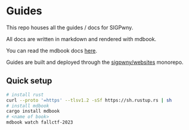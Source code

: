 # Guides

This repo houses all the guides / docs for SIGPwny.

All docs are written in markdown and rendered with mdbook.

You can read the mdbook docs [here](https://rust-lang.github.io/mdBook/).

Guides are built and deployed through the [sigpwny/websites](https://github.com/sigpwny/websites) monorepo.

## Quick setup

```bash
# install rust
curl --proto '=https' --tlsv1.2 -sSf https://sh.rustup.rs | sh
# install mdbook
cargo install mdbook
# <name of book>
mdbook watch fallctf-2023
```
